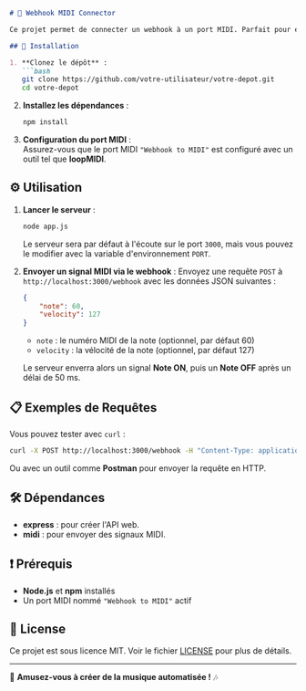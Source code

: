 ```markdown
# 🎹 Webhook MIDI Connector

Ce projet permet de connecter un webhook à un port MIDI. Parfait pour envoyer des signaux MIDI à partir de requêtes HTTP ! 🌐🎶

## 🚀 Installation

1. **Clonez le dépôt** :
   ```bash
   git clone https://github.com/votre-utilisateur/votre-depot.git
   cd votre-depot
   ```

2. **Installez les dépendances** :
   ```bash
   npm install
   ```

3. **Configuration du port MIDI** :  
   Assurez-vous que le port MIDI `"Webhook to MIDI"` est configuré avec un outil tel que **loopMIDI**.

## ⚙️ Utilisation

1. **Lancer le serveur** :
   ```bash
   node app.js
   ```
   Le serveur sera par défaut à l'écoute sur le port `3000`, mais vous pouvez le modifier avec la variable d'environnement `PORT`.

2. **Envoyer un signal MIDI via le webhook** :
   Envoyez une requête `POST` à `http://localhost:3000/webhook` avec les données JSON suivantes :

   ```json
   {
       "note": 60,
       "velocity": 127
   }
   ```

   - `note` : le numéro MIDI de la note (optionnel, par défaut 60)
   - `velocity` : la vélocité de la note (optionnel, par défaut 127)

   Le serveur enverra alors un signal **Note ON**, puis un **Note OFF** après un délai de 50 ms.

## 📋 Exemples de Requêtes

Vous pouvez tester avec `curl` :
```bash
curl -X POST http://localhost:3000/webhook -H "Content-Type: application/json" -d '{"note": 64, "velocity": 100}'
```

Ou avec un outil comme **Postman** pour envoyer la requête en HTTP.

## 🛠 Dépendances

- **express** : pour créer l'API web.
- **midi** : pour envoyer des signaux MIDI.

## ❗️ Prérequis

- **Node.js** et **npm** installés
- Un port MIDI nommé `"Webhook to MIDI"` actif

## 📄 License

Ce projet est sous licence MIT. Voir le fichier [LICENSE](LICENSE) pour plus de détails.

---

🎉 **Amusez-vous à créer de la musique automatisée !** 🎶
```
